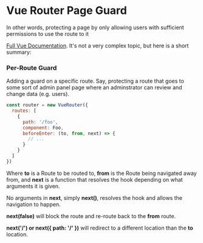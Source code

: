# Vue Router Page Guard
In other words, protecting a page by only allowing users with sufficient permissions to use the route to it

[Full Vue Documentation](https://router.vuejs.org/guide/advanced/navigation-guards.html#in-component-guards). It's not a very complex topic, but here is a short summary:

### Per-Route Guard
Adding a guard on a specific route. Say, protecting a route that goes to some sort of admin panel page where an adminstrator can review and change data (e.g. users).

```javascript
const router = new VueRouter({
  routes: [
    {
      path: '/foo',
      component: Foo,
      beforeEnter: (to, from, next) => {
        // ...
      }
    }
  ]
})
```

Where **to** is a Route to be routed to, **from** is the Route being navigated away from, and **next** is a function that resolves the hook depending on what arguments it is given.

No arguments in **next**, simply **next()**, resolves the hook and allows the navigation to happen.

**next(false)** will block the route and re-route back to the **from** route.

**next('/') or next({ path: '/' })** will redirect to a different location than the **to** location.

